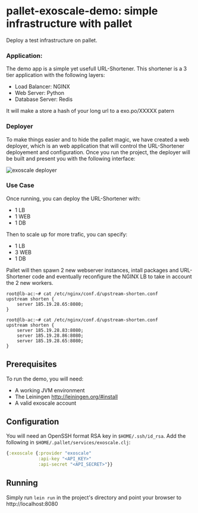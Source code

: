 pallet-exoscale-demo: simple infrastructure with pallet
=======================================================

Deploy a test infrastructure on pallet.

### Application:

The demo app is a simple yet usefull URL-Shortener. This shortener is a 3 tier application with the following layers:
- Load Balancer: NGINX
- Web Server: Python
- Database Server: Redis

It will make a store a hash of your long url to a exo.po/XXXXX patern 


### Deployer

To make things easier and to hide the pallet magic, we have created a web deployer, 
which is an web application that will control the URL-Shortener deployement and configuration. Once you run the project,
the deployer will be built and present you with the following interface:

![exoscale deployer](http://i.imgur.com/KKcoyDX.png)

### Use Case

Once running, you can deploy the URL-Shortener with:
- 1 LB
- 1 WEB
- 1 DB

Then to scale up for more trafic, you can specify:
- 1 LB
- 3 WEB
- 1 DB

Pallet will then spawn 2 new webserver instances, intall packages and URL-Shortener code and eventually reconfigure the NGINX 
LB to take in account the 2 new workers.

```
root@lb-ac:~# cat /etc/nginx/conf.d/upstream-shorten.conf
upstream shorten {
	server 185.19.28.65:8080;
}

root@lb-ac:~# cat /etc/nginx/conf.d/upstream-shorten.conf
upstream shorten {
	server 185.19.28.83:8080;
	server 185.19.28.86:8080;
	server 185.19.28.65:8080;
}
```

## Prerequisites

To run the demo, you will need:
- A working JVM environment
- The Leiningen http://leiningen.org/#install
- A valid exoscale account

## Configuration

You will need an OpenSSH format RSA key in `$HOME/.ssh/id_rsa`.
Add the following in `$HOME/.pallet/services/exoscale.clj`:

```clojure
{:exoscale {:provider "exoscale"
            :api-key "<API_KEY>"
			:api-secret "<API_SECRET>"}}
```

## Running

Simply run `lein run` in the project's directory and point
your browser to http://localhost:8080


